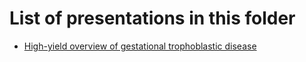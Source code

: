 
# List of presentations in this folder

- [High-yield overview of gestational trophoblastic disease](https://rawcdn.githack.com/allucas/presentations/575f2fb14a3074c97a10c3425c891f7f1d932303/medicine/obgyn/GTD_Hydatidiform_Moles_High_Yield_ALucas.html#/title-slide)
